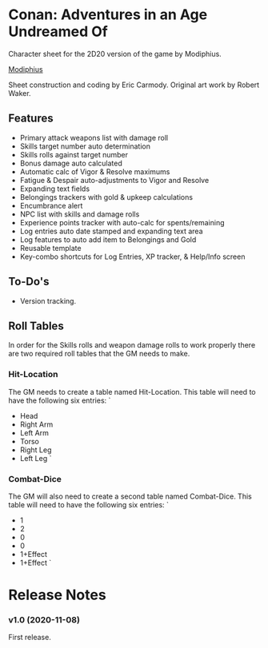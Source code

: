 #  Conan: Adventures in an Age Undreamed Of
Character sheet for the 2D20 version of the game by Modiphius.  

[Modiphius](https://www.modiphius.net/collections/conan)

Sheet construction and coding by Eric Carmody. Original art work by Robert Waker.

## Features
- Primary attack weapons list with damage roll
- Skills target number auto determination
- Skills rolls against target number
- Bonus damage auto calculated
- Automatic calc of Vigor & Resolve maximums
- Fatigue & Despair auto-adjustments to Vigor and Resolve
- Expanding text fields
- Belongings trackers with gold & upkeep calculations
- Encumbrance alert
- NPC list with skills and damage rolls
- Experience points tracker with auto-calc for spents/remaining
- Log entries auto date stamped and expanding text area
- Log features to auto add item to Belongings and Gold
- Reusable template
- Key-combo shortcuts for Log Entries, XP tracker, & Help/Info screen

## To-Do's
- Version tracking.

## Roll Tables
In order for the Skills rolls and weapon damage rolls to work properly there are two required roll tables that the GM needs to make.
### Hit-Location
The GM needs to create a table named Hit-Location.  This table will need to have the following six entries:
`
- Head
- Right Arm
- Left Arm
- Torso
- Right Leg
- Left Leg
`

### Combat-Dice
The GM will also need to create a second table named Combat-Dice.  This table will need to have the following six entries:
`
- 1
- 2
- 0
- 0
- 1+Effect
- 1+Effect
`

# Release Notes

### v1.0 (2020-11-08)
First release.

